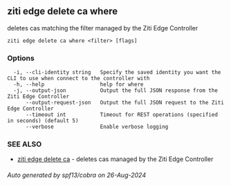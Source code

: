 ## ziti edge delete ca where

deletes cas matching the filter managed by the Ziti Edge Controller

```
ziti edge delete ca where <filter> [flags]
```

### Options

```
  -i, --cli-identity string   Specify the saved identity you want the CLI to use when connect to the controller with
  -h, --help                  help for where
  -j, --output-json           Output the full JSON response from the Ziti Edge Controller
      --output-request-json   Output the full JSON request to the Ziti Edge Controller
      --timeout int           Timeout for REST operations (specified in seconds) (default 5)
      --verbose               Enable verbose logging
```

### SEE ALSO

* [ziti edge delete ca](../ca.md)	 - deletes cas managed by the Ziti Edge Controller

###### Auto generated by spf13/cobra on 26-Aug-2024

